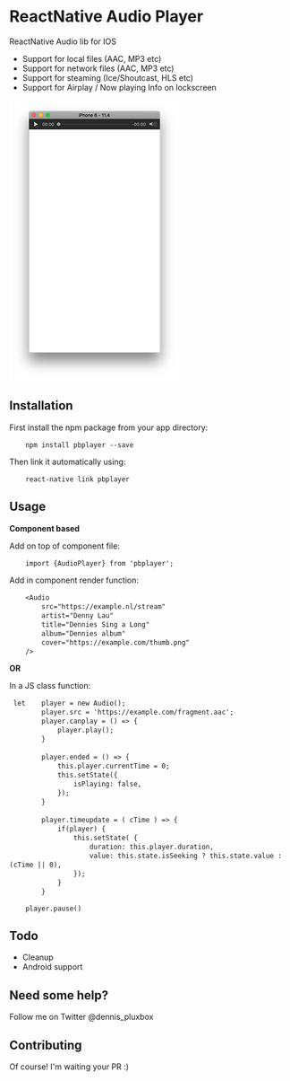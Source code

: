 # ReactNative Audio Player #

ReactNative Audio lib for IOS

- Support for local files (AAC, MP3 etc)
- Support for network files (AAC, MP3 etc)
- Support for steaming (Ice/Shoutcast, HLS etc) 
- Support for Airplay / Now playing Info on lockscreen 


![iOS example comonent player](./docs/component-player.png)


## Installation ##

First install the npm package from your app directory:

```
    npm install pbplayer --save
```

Then link it automatically using:

```
    react-native link pbplayer
```


## Usage ##

**Component based**

Add on top of component file:

```
    import {AudioPlayer} from 'pbplayer';
```


Add in component render function:

```
    <Audio 
        src="https://example.nl/stream" 
        artist="Denny Lau"
        title="Dennies Sing a Long"
        album="Dennies album"
        cover="https://example.com/thumb.png"
    />
```

**OR**

In a JS class function:

```
 let    player = new Audio();
        player.src = 'https://example.com/fragment.aac';
        player.canplay = () => {
            player.play();
        }
            
        player.ended = () => {
            this.player.currentTime = 0;
            this.setState({
                isPlaying: false,
            });
        }
        
        player.timeupdate = ( cTime ) => {
            if(player) {
                this.setState( {
                    duration: this.player.duration,
                    value: this.state.isSeeking ? this.state.value : (cTime || 0),
                });
            }
        }
```


```
    player.pause()
```

## Todo ##
- Cleanup
- Android support

## Need some help? ##
Follow me on Twitter @dennis_pluxbox


## Contributing ##
Of course! I'm waiting your PR :) 




